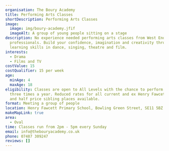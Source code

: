 ```yaml
---
organisation: The Boury Academy
title: Performing Arts Classes
shortDescription: Performing Arts Classes
image:
  image: img/boury-academy.jfif
  imageAlt: A group of young people sitting on a stage
description: No experience needed performing arts classes from West End
  professionals. Build your confidence, imagination and creativity through
  learning skills in dance, singing, theatre and film.
interests:
  - Drama
  - Films and TV
costValue: 15
costQualifier: 15 per week
age:
  minAge: 4
  maxAge: 18
eligibility: Classes are open to All Levels with the chance to perform at least
  three times a year. Reduced rates for all current and ex Henry Fawcett pupils
  and half price sibling places available.
format: Meeting a group of people
location: Henry Fawcett Primary School, Bowling Green Street, SE11 5BZ
makeMapLink: true
area:
  - Oval
time: Classes run from 2pm - 5pm every Sunday
email: info@thebouryacademy.co.uk
phone: 07487 309247
reviews: []
---
```

